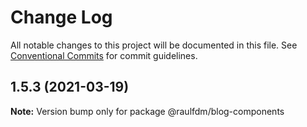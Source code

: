 # Change Log

All notable changes to this project will be documented in this file.
See [Conventional Commits](https://conventionalcommits.org) for commit guidelines.

## 1.5.3 (2021-03-19)

**Note:** Version bump only for package @raulfdm/blog-components
